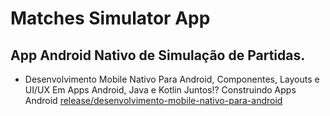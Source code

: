 # Matches Simulator App
## App Android Nativo de Simulação de Partidas.
  - Desenvolvimento Mobile Nativo Para Android, Componentes, Layouts e UI/UX Em Apps Android, Java e Kotlin Juntos!? Construindo Apps Android
         [release/desenvolvimento-mobile-nativo-para-android](https://github.com/EvelynBerto/matches-simulator-app.git)
